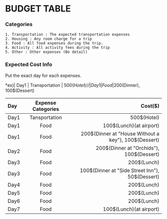 # BUDGET TABLE

### Categories
~~~
1. Transportation : The expected transportation expenses
2. Housing : Any room charge for a trip
3. Food : All food expenses during the trip. 
4. Activity : All activity fees during the trip
5. Other : Other expenses (Be detail)
~~~

### Expected Cost Info

Put the exact day for each expenses.

*ex)| Day1 | Transportation | 500$(Hotel) //| Day1 | Food | 200$(Dinner), 100$(Dessert)

| Day | Expense Categories | Cost($) |
| :-------- | :--------: | --------: |
|Day1|Tansportation|500$(Hotel)|
|Day1|Food|100$(Lunch)(at airport)|
|Day1|Food|200$(Dinner at "House Without a key"), 100$(Dessert)|
|Day2|Food|200$(Dinner at "Orchids"), 100$(Dessert)|
|Day3|Food|200$(Lunch)|
|Day3|Food|100$(Dinner at "Side Street Inn"), 50$(Dessert)|
|Day4|Food|200$(Lunch)|
|Day5|Food|200$(Lunch)|
|Day6|Food|200$(Lunch)|
|Day7|Food|100$(Lunch)(at airport)|

